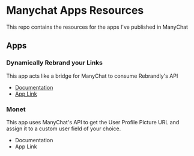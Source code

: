 # Manychat Apps Resources
This repo contains the resources for the apps I've published in ManyChat

## Apps
### Dynamically Rebrand your Links
This app acts like a bridge for ManyChat to consume Rebrandly's API
+ [Documentation](http://jonathanbucaro.com/rebrand-your-links-with-rebrandly-and-manychat/)
+ [App Link](https://apps.manychat.com/dynamically-rebrand-links)

### Monet
This app uses ManyChat's API to get the User Profile Picture URL and assign it to a custom user field of your choice.
+ Documentation
+ App Link
